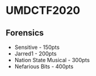 # UMDCTF2020

## Forensics
- Sensitive - 150pts
- Jarred1 - 200pts
- Nation State Musical - 300pts
- Nefarious Bits - 400pts
